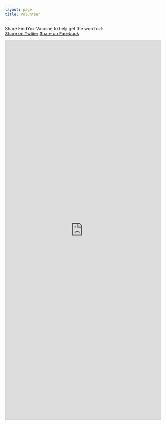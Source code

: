 ```yaml
---
layout: page
title: Volunteer
---
```


<!-- Twitter -->
<script>window.twttr = (function(d, s, id) {
  var js, fjs = d.getElementsByTagName(s)[0],
    t = window.twttr || {};
  if (d.getElementById(id)) return t;
  js = d.createElement(s);
  js.id = id;
  js.src = "https://platform.twitter.com/widgets.js";
  fjs.parentNode.insertBefore(js, fjs);

  t._e = [];
  t.ready = function(f) {
    t._e.push(f);
  };

  return t;
}(document, "script", "twitter-wjs"));</script>

<!-- Facebook -->
<div id="fb-root"></div>
<script async defer crossorigin="anonymous" src="https://connect.facebook.net/en_US/sdk.js#xfbml=1&version=v9.0" nonce="SnQkPMRz"></script>


Share FindYourVaccine to help get the word out:<br />
<a class="twitter-share-button" href="https://twitter.com/share?url=https://findyourvaccine.org/volunteer&text=Help%20@findyourvaccine%20track%20COVID%20vaccine%20availability%20across%20the%20US%20-%20sign%20up%20at" data-size="large">Share on Twitter</a>
<span class="fb-share-button" data-href="https://FindYourVaccine.org/volunteer" data-layout="button" data-size="large"><a target="_blank" href="https://www.facebook.com/sharer/sharer.php?u=https%3A%2F%2FFindYourVaccine.org%2Fvolunteer&amp;src=sdkpreparse" class="fb-xfbml-parse-ignore">Share on Facebook</a></span>

<iframe class="airtable-embed" src="https://airtable.com/embed/shrbxxLSJ0qfURPKe" frameborder="0" onmousewheel="" width="100%" height="1230px" style="background: transparent; border: 1px solid #ccc;"></iframe>